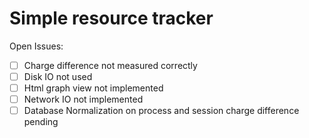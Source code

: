 # Simple resource tracker

Open Issues:
- [ ] Charge difference not measured correctly
- [ ] Disk IO not used
- [ ] Html graph view not implemented
- [ ] Network IO not implemented
- [ ] Database Normalization on process and session charge difference pending
